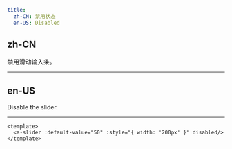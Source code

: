```yaml
title:
  zh-CN: 禁用状态
  en-US: Disabled
```

## zh-CN

禁用滑动输入条。

---

## en-US

Disable the slider.

---

```vue
<template>
  <a-slider :default-value="50" :style="{ width: '200px' }" disabled/>
</template>
```
